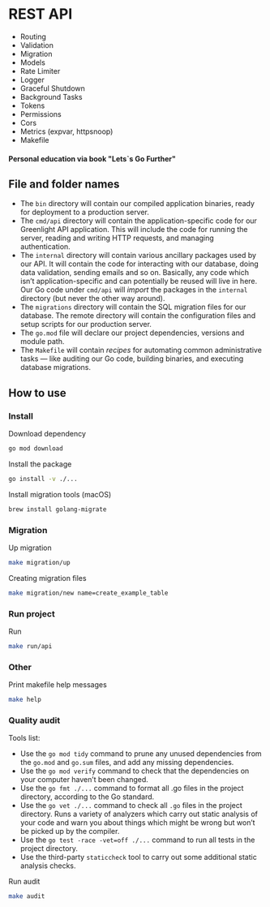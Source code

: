 # REST API
- Routing
- Validation
- Migration
- Models
- Rate Limiter
- Logger
- Graceful Shutdown
- Background Tasks
- Tokens
- Permissions
- Cors
- Metrics (expvar, httpsnoop)
- Makefile

#### Personal education via book "Lets`s Go Further"

## File and folder names

- The `bin` directory will contain our compiled application binaries, ready for deployment to a production server.
- The `cmd/api` directory will contain the application-specific code for our Greenlight API application. This will include the code for running the server, reading and writing HTTP requests, and managing authentication.
- The `internal` directory will contain various ancillary packages used by our API. It will contain the code for interacting with our database, doing data validation, sending emails and so on. Basically, any code which isn’t application-specific and can potentially be reused will live in here. Our Go code under `cmd/api` will <em>import</em> the packages in the `internal` directory (but never the other way around).
- The `migrations` directory will contain the SQL migration files for our database. The remote directory will contain the configuration files and setup scripts for our
production server.
- The `go.mod` file will declare our project dependencies, versions and module path.
- The `Makefile` will contain <em>recipes</em> for automating common administrative tasks — like auditing our Go code, building binaries, and executing database migrations.

## How to use

### Install

Download dependency

```bash
go mod download
```

Install the package
```bash
go install -v ./...
```

Install migration tools (macOS)
```bash
brew install golang-migrate
```

### Migration

Up migration
```bash
make migration/up
```

Creating migration files
```bash
make migration/new name=create_example_table
```

### Run project
Run
```bash
make run/api
```

### Other

Print makefile help messages

```bash
make help
```

### Quality audit

Tools list:

- Use the `go mod tidy` command to prune any unused dependencies from the `go.mod` and `go.sum` files, and add any missing dependencies.
- Use the `go mod verify` command to check that the dependencies on your computer haven’t been changed.
- Use the `go fmt ./...` command to format all .go files in the project directory, according to the Go standard.
- Use the `go vet ./...` command to check all `.go` files in the project directory. Runs a variety of analyzers which carry out static analysis of your code and warn you about things which might be wrong but won’t be picked up by the compiler.
- Use the `go test -race -vet=off ./...` command to run all tests in the project directory.
- Use the third-party `staticcheck` tool to carry out some additional static analysis checks.

Run audit

```bash
make audit
```